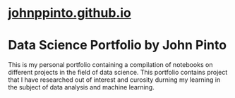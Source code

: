 # [johnppinto.github.io](https://johnppinto.github.io/)

# Data Science Portfolio by John Pinto

This is my personal portfolio containing a compilation of notebooks on different projects in the field of data science. This portfolio contains project that I have researched out of interest and curosity durning my learning in the subject of data analysis and machine learning.